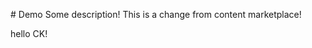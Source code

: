 <p># Demo Some description! This is a change from content marketplace!&nbsp;</p>

<p>hello CK!</p>

<p>&nbsp;</p>
